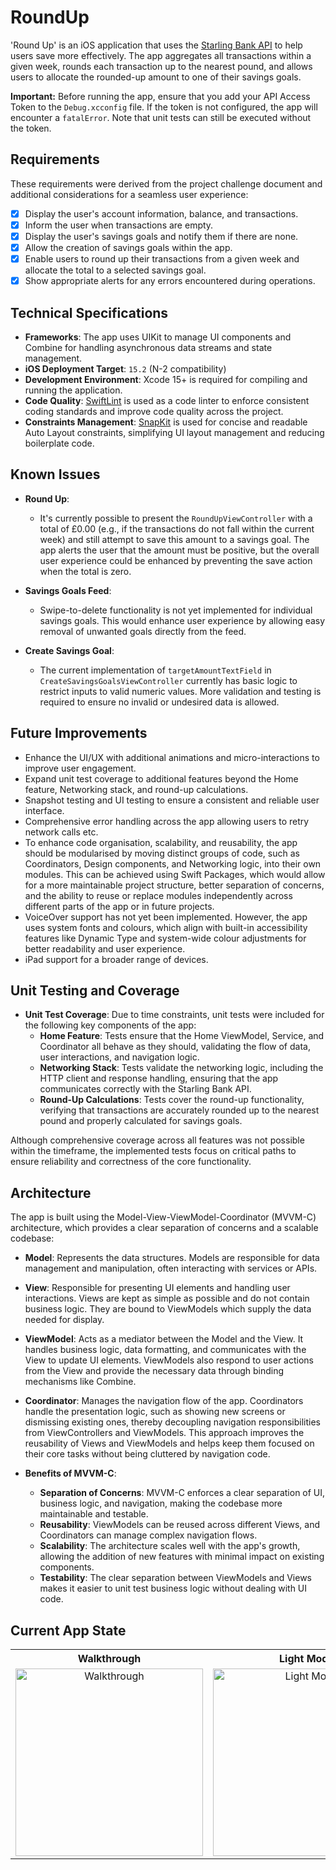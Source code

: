 # RoundUp

'Round Up' is an iOS application that uses the [Starling Bank API](https://developer.starlingbank.com/docs) to help users save more effectively. The app aggregates all transactions within a given week, rounds each transaction up to the nearest pound, and allows users to allocate the rounded-up amount to one of their savings goals.

**Important:** Before running the app, ensure that you add your API Access Token to the `Debug.xcconfig` file. If the token is not configured, the app will encounter a `fatalError`. Note that unit tests can still be executed without the token.

## Requirements

These requirements were derived from the project challenge document and additional considerations for a seamless user experience:

- [x] Display the user's account information, balance, and transactions.
- [x] Inform the user when transactions are empty.
- [x] Display the user's savings goals and notify them if there are none.
- [x] Allow the creation of savings goals within the app.
- [x] Enable users to round up their transactions from a given week and allocate the total to a selected savings goal.
- [x] Show appropriate alerts for any errors encountered during operations.

## Technical Specifications

- **Frameworks**: The app uses UIKit to manage UI components and Combine for handling asynchronous data streams and state management.
- **iOS Deployment Target**: `15.2` (N-2 compatibility)
- **Development Environment**: Xcode 15+ is required for compiling and running the application.
- **Code Quality**: [SwiftLint](https://github.com/realm/SwiftLint) is used as a code linter to enforce consistent coding standards and improve code quality across the project.
- **Constraints Management**: [SnapKit](https://github.com/SnapKit/SnapKit) is used for concise and readable Auto Layout constraints, simplifying UI layout management and reducing boilerplate code.

## Known Issues

- **Round Up**:
  - It's currently possible to present the `RoundUpViewController` with a total of £0.00 (e.g., if the transactions do not fall within the current week) and still attempt to save this amount to a savings goal. The app alerts the user that the amount must be positive, but the overall user experience could be enhanced by preventing the save action when the total is zero.  

- **Savings Goals Feed**:
  - Swipe-to-delete functionality is not yet implemented for individual savings goals. This would enhance user experience by allowing easy removal of unwanted goals directly from the feed.
  
- **Create Savings Goal**:
  - The current implementation of `targetAmountTextField` in `CreateSavingsGoalsViewController` currently has basic logic to restrict inputs to valid numeric values. More validation and testing is required to ensure no invalid or undesired data is allowed.
  
## Future Improvements

- Enhance the UI/UX with additional animations and micro-interactions to improve user engagement.
- Expand unit test coverage to additional features beyond the Home feature, Networking stack, and round-up calculations.
- Snapshot testing and UI testing to ensure a consistent and reliable user interface.
- Comprehensive error handling across the app allowing users to retry network calls etc.
- To enhance code organisation, scalability, and reusability, the app should be modularised by moving distinct groups of code, such as Coordinators, Design components, and Networking logic, into their own modules. This can be achieved using Swift Packages, which would allow for a more maintainable project structure, better separation of concerns, and the ability to reuse or replace modules independently across different parts of the app or in future projects.
- VoiceOver support has not yet been implemented. However, the app uses system fonts and colours, which align with built-in accessibility features like Dynamic Type and system-wide colour adjustments for better readability and user experience.
- iPad support for a broader range of devices. 

## Unit Testing and Coverage

- **Unit Test Coverage**: Due to time constraints, unit tests were included for the following key components of the app:
  - **Home Feature**: Tests ensure that the Home ViewModel, Service, and Coordinator all behave as they should, validating the flow of data, user interactions, and navigation logic.
  - **Networking Stack**: Tests validate the networking logic, including the HTTP client and response handling, ensuring that the app communicates correctly with the Starling Bank API.
  - **Round-Up Calculations**: Tests cover the round-up functionality, verifying that transactions are accurately rounded up to the nearest pound and properly calculated for savings goals.

Although comprehensive coverage across all features was not possible within the timeframe, the implemented tests focus on critical paths to ensure reliability and correctness of the core functionality.

## Architecture

The app is built using the Model-View-ViewModel-Coordinator (MVVM-C) architecture, which provides a clear separation of concerns and a scalable codebase:

- **Model**: Represents the data structures. Models are responsible for data management and manipulation, often interacting with services or APIs.
  
- **View**: Responsible for presenting UI elements and handling user interactions. Views are kept as simple as possible and do not contain business logic. They are bound to ViewModels which supply the data needed for display.

- **ViewModel**: Acts as a mediator between the Model and the View. It handles business logic, data formatting, and communicates with the View to update UI elements. ViewModels also respond to user actions from the View and provide the necessary data through binding mechanisms like Combine.

- **Coordinator**: Manages the navigation flow of the app. Coordinators handle the presentation logic, such as showing new screens or dismissing existing ones, thereby decoupling navigation responsibilities from ViewControllers and ViewModels. This approach improves the reusability of Views and ViewModels and helps keep them focused on their core tasks without being cluttered by navigation code.

- **Benefits of MVVM-C**:
  - **Separation of Concerns**: MVVM-C enforces a clear separation of UI, business logic, and navigation, making the codebase more maintainable and testable.
  - **Reusability**: ViewModels can be reused across different Views, and Coordinators can manage complex navigation flows.
  - **Scalability**: The architecture scales well with the app's growth, allowing the addition of new features with minimal impact on existing components.
  - **Testability**: The clear separation between ViewModels and Views makes it easier to unit test business logic without dealing with UI code.

## Current App State

<table>
    <tr>
        <th style="text-align: center;">Walkthrough</th>
        <th style="text-align: center;">Light Mode</th>
        <th style="text-align: center;">Dark Mode</th>
    </tr>
    <tr>
        <td align="center">
            <img src="https://github.com/user-attachments/assets/763047dd-9aeb-4c1f-9553-0461c755efaa" alt="Walkthrough" width="300">
        </td>
        <td align="center">
            <img src="https://github.com/user-attachments/assets/fdbe4c51-a833-4090-9eed-92eabf83a98c" alt="Light Mode" width="300">
        </td>
        <td align="center">
            <img src="https://github.com/user-attachments/assets/18d6723c-bd79-42c8-8221-2e33338451e1" alt="Dark Mode" width="300">
        </td>
    </tr>
</table>
